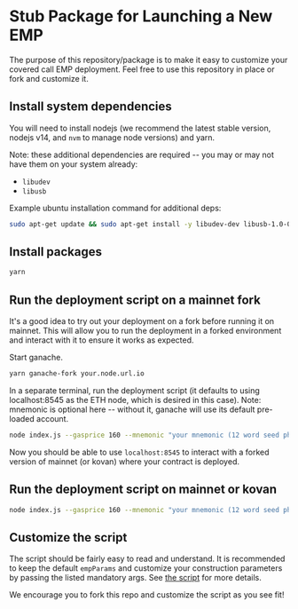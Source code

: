 # Stub Package for Launching a New EMP

The purpose of this repository/package is to make it easy to customize your covered call EMP deployment. Feel free to use this repository in place or fork and customize it.

## Install system dependencies

You will need to install nodejs (we recommend the latest stable version, nodejs v14, and `nvm` to manage node versions) and yarn.

Note: these additional dependencies are required -- you may or may not have them on your system already:

- `libudev`
- `libusb`

Example ubuntu installation command for additional deps:

```bash
sudo apt-get update && sudo apt-get install -y libudev-dev libusb-1.0-0-dev
```

## Install packages

```bash
yarn
```

## Run the deployment script on a mainnet fork

It's a good idea to try out your deployment on a fork before running it on mainnet. This will allow you to run the
deployment in a forked environment and interact with it to ensure it works as expected.

Start ganache.

```bash
yarn ganache-fork your.node.url.io
```

In a separate terminal, run the deployment script (it defaults to using localhost:8545 as the ETH node, which is
desired in this case). Note: mnemonic is optional here -- without it, ganache will use its default pre-loaded account.

```bash
node index.js --gasprice 160 --mnemonic "your mnemonic (12 word seed phrase)" --priceFeedIdentifier UNIUSD --collateralAddress "0x1f9840a85d5af5bf1d1762f925bdaddc4201f984" --expirationTimestamp "1622498400" --syntheticName "UNI 45 Call [31 May 2021]" --syntheticSymbol "UNIc45-0531" --minSponsorTokens "25"
```

Now you should be able to use `localhost:8545` to interact with a forked version of mainnet (or kovan) where your
contract is deployed.

## Run the deployment script on mainnet or kovan

```bash
node index.js --gasprice 160 --mnemonic "your mnemonic (12 word seed phrase)" --priceFeedIdentifier UNIUSD --collateralAddress "0x1f9840a85d5af5bf1d1762f925bdaddc4201f984" --expirationTimestamp "1622498400" --syntheticName "UNI 45 Call [31 May 2021]" --syntheticSymbol "UNIc45-0531" --minSponsorTokens "25" --url "your node url"
```

## Customize the script

The script should be fairly easy to read and understand. It is recommended to keep the default `empParams`
and customize your construction parameters by passing the listed mandatory args. See [the script](./index.js)
for more details.

We encourage you to fork this repo and customize the script as you see fit!

